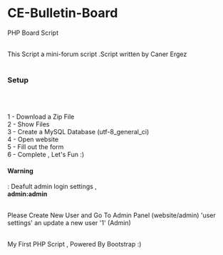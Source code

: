 # CE-Bulletin-Board
PHP Board Script<br><br>

This Script a mini-forum script .Script written by Caner Ergez<br><br>

<h3>Setup</h3><br><br>

1 - Download a Zip File<br>
2 - Show Files<br>
3 - Create a MySQL Database (utf-8_general_ci)<br>
4 - Open website<br>
5 - Fill out the form<br>
6 - Complete , Let's Fun :)<br>

<h4>Warning</h4> : Deafult admin login settings , <br>
<b>admin:admin</b><br><br>

Please Create New User and Go To Admin Panel (website/admin) 'user settings' an update a new user '1' (Admin)<br><br>


My First PHP Script , Powered By Bootstrap :)
